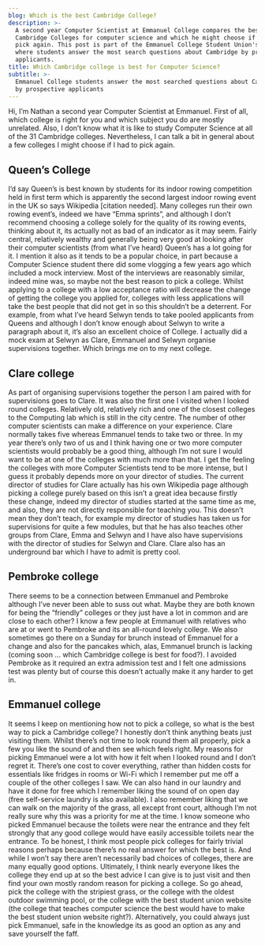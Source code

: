 ```yaml
---
blog: Which is the best Cambridge College?
description: >-
  A second year Computer Scientist at Emmanuel College compares the best
  Cambridge Colleges for computer science and which he might choose if he had to
  pick again. This post is part of the Emmanuel College Student Union's blog
  where students answer the most search questions about Cambridge by prospective
  applicants.
title: Which Cambridge college is best for Computer Science?
subtitle: >-
  Emmanuel College students answer the most searched questions about Cambridge
  by prospective applicants
---
```

Hi, I’m Nathan a second year Computer Scientist at Emmanuel. First of all, which college is right for you and which subject you do are mostly unrelated. Also, I don’t know what it is like to study Computer Science at all of the 31 Cambridge colleges. Nevertheless, I can talk a bit in general about a few colleges I might choose if I had to pick again.

## Queen’s College

I’d say Queen’s is best known by students for its indoor rowing competition held in first term which is apparently the second largest indoor rowing event in the UK so says Wikipedia \[citation needed]. Many colleges run their own rowing event’s, indeed we have “Emma sprints”, and although I don’t recommend choosing a college solely for the quality of its rowing events, thinking about it, its actually not as bad of an indicator as it may seem. Fairly central, relatively wealthy and generally being very good at looking after their computer scientists (from what I’ve heard) Queen’s has a lot going for it. I mention it also as it tends to be a popular choice, in part because a Computer Science student there did some vlogging a few years ago which included a mock interview. Most of the interviews are reasonably similar, indeed mine was, so maybe not the best reason to pick a college. Whilst applying to a college with a low acceptance ratio will decrease the change of getting the college you applied for, colleges with less applications will take the best people that did not get in so this shouldn’t be a deterrent. For example, from what I’ve heard Selwyn tends to take pooled applicants from Queens and although I don’t know enough about Selwyn to write a paragraph about it, it’s also an excellent choice of College. I actually did a mock exam at Selwyn as Clare, Emmanuel and Selwyn organise supervisions together. Which brings me on to my next college.

## Clare college

As part of organising supervisions together the person I am paired with for supervisions goes to Clare. It was also the first one I visited when I looked round colleges. Relatively old, relatively rich and one of the closest colleges to the Computing lab which is still in the city centre. The number of other computer scientists can make a difference on your experience. Clare normally takes five whereas Emmanuel tends to take two or three. In my year there’s only two of us and I think having one or two more computer scientists would probably be a good thing, although I’m not sure I would want to be at one of the colleges with much more than that. I get the feeling the colleges with more Computer Scientists tend to be more intense, but I guess it probably depends more on your director of studies. The current director of studies for Clare actually has his own Wikipedia page although picking a college purely based on this isn’t a great idea because firstly these change, indeed my director of studies started at the same time as me, and also, they are not directly responsible for teaching you. This doesn’t mean they don’t teach, for example my director of studies has taken us for supervisions for quite a few modules, but that he has also teaches other groups from Clare, Emma and Selwyn and I have also have supervisions with the director of studies for Selwyn and Clare. Clare also has an underground bar which I have to admit is pretty cool.

## Pembroke college

There seems to be a connection between Emmanuel and Pembroke although I’ve never been able to suss out what. Maybe they are both known for being the “friendly” colleges or they just have a lot in common and are close to each other? I know a few people at Emmanuel with relatives who are at or went to Pembroke and its an all-round lovely college. We also sometimes go there on a Sunday for brunch instead of Emmanuel for a change and also for the pancakes which, alas, Emmanuel brunch is lacking (coming soon … which Cambridge college is best for food?). I avoided Pembroke as it required an extra admission test and I felt one admissions test was plenty but of course this doesn’t actually make it any harder to get in.

## Emmanuel college

It seems I keep on mentioning how not to pick a college, so what is the best way to pick a Cambridge college? I honestly don’t think anything beats just visiting them. Whilst there’s not time to look round them all properly, pick a few you like the sound of and then see which feels right. My reasons for picking Emmanuel were a lot with how it felt when I looked round and I don’t regret it. There’s one cost to cover everything, rather than hidden costs for essentials like fridges in rooms or Wi-Fi which I remember put me off a couple of the other colleges I saw. We can also hand in our laundry and have it done for free which I remember liking the sound of on open day (free self-service laundry is also available). I also remember liking that we can walk on the majority of the grass, all except front court, although I’m not really sure why this was a priority for me at the time. I know someone who picked Emmanuel because the toilets were near the entrance and they felt strongly that any good college would have easily accessible toilets near the entrance. To be honest, I think most people pick colleges for fairly trivial reasons perhaps because there’s no real answer for which the best is. And while I won’t say there aren’t necessarily bad choices of colleges, there are many equally good options. Ultimately, I think nearly everyone likes the college they end up at so the best advice I can give is to just visit and then find your own mostly random reason for picking a college. So go ahead, pick the college with the stripiest grass, or the college with the oldest outdoor swimming pool, or the college with the best student union website (the college that teaches computer science the best would have to make the best student union website right?). Alternatively, you could always just pick Emmanuel, safe in the knowledge its as good an option as any and save yourself the faff.
